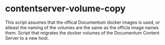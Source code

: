 # contentserver-volume-copy
This script assumes that the offical Documentum docker images is used, or atleast the naming of the volumes are the same as the officla image names them.
Script that migrates the docker volumes of the Documentum Content Server to a new host.
